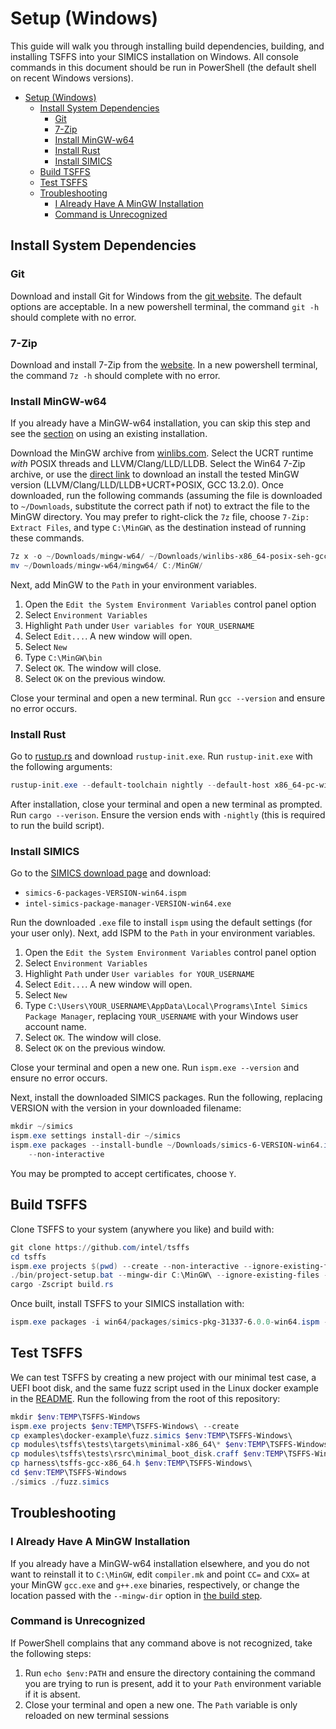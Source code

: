# Setup (Windows)

This guide will walk you through installing build dependencies, building, and installing
TSFFS into your SIMICS installation on Windows. All console commands in this document
should be run in PowerShell (the default shell on recent Windows versions).

- [Setup (Windows)](#setup-windows)
  - [Install System Dependencies](#install-system-dependencies)
    - [Git](#git)
    - [7-Zip](#7-zip)
    - [Install MinGW-w64](#install-mingw-w64)
    - [Install Rust](#install-rust)
    - [Install SIMICS](#install-simics)
  - [Build TSFFS](#build-tsffs)
  - [Test TSFFS](#test-tsffs)
  - [Troubleshooting](#troubleshooting)
    - [I Already Have A MinGW Installation](#i-already-have-a-mingw-installation)
    - [Command is Unrecognized](#command-is-unrecognized)

## Install System Dependencies

### Git

Download and install Git for Windows from the [git
website](https://git-scm.com/download/win). The default options are acceptable. In a new
powershell terminal, the command `git -h` should complete with no error.

### 7-Zip

Download and install 7-Zip from the [website](https://www.7-zip.org/). In a new
powershell terminal, the command `7z -h` should complete with no error.

### Install MinGW-w64

If you already have a MinGW-w64 installation, you can skip this step and see the
[section](#i-already-have-a-mingw-installation) on using an existing installation.

Download the MinGW archive from [winlibs.com](https://winlibs.com/#download-release).
Select the UCRT runtime *with* POSIX threads and LLVM/Clang/LLD/LLDB. Select the Win64
7-Zip archive, or use the [direct
link](https://github.com/brechtsanders/winlibs_mingw/releases/download/13.2.0-16.0.6-11.0.0-ucrt-r1/winlibs-x86_64-posix-seh-gcc-13.2.0-llvm-16.0.6-mingw-w64ucrt-11.0.0-r1.7z)
to download an install the tested MinGW version (LLVM/Clang/LLD/LLDB+UCRT+POSIX, GCC
13.2.0). Once downloaded, run the following commands (assuming the file is downloaded to
`~/Downloads`, substitute the correct path if not) to extract the file to the MinGW
directory. You may prefer to right-click the `7z` file, choose `7-Zip: Extract Files`,
and type `C:\MinGW\` as the destination instead of running these commands.

```powershell
7z x -o ~/Downloads/mingw-w64/ ~/Downloads/winlibs-x86_64-posix-seh-gcc-13.2.0-llvm-16.0.6-mingw-w64ucrt-11.0.0-r1.7z
mv ~/Downloads/mingw-w64/mingw64/ C:/MinGW/
```

Next, add MinGW to the `Path` in your environment variables.

1. Open the `Edit the System Environment Variables` control panel option
2. Select `Environment Variables`
3. Highlight `Path` under `User variables for YOUR_USERNAME`
4. Select `Edit...`. A new window will open.
5. Select `New`
6. Type `C:\MinGW\bin`
7. Select `OK`. The window will close.
8. Select `OK` on the previous window.

Close your terminal and open a new terminal. Run `gcc --version` and ensure no error
occurs.

### Install Rust

Go to [rustup.rs](https://rustup.rs/) and download `rustup-init.exe`. Run
`rustup-init.exe` with the following arguments:

```powershell
rustup-init.exe --default-toolchain nightly --default-host x86_64-pc-windows-gnu -y
```

After installation, close your terminal and open a new terminal as prompted. Run `cargo
--verison`. Ensure the version ends with `-nightly` (this is required to run the build
script).

### Install SIMICS

Go to the [SIMICS download
page](https://www.intel.com/content/www/us/en/developer/articles/tool/simics-simulator.html)
and download:

* `simics-6-packages-VERSION-win64.ispm`
* `intel-simics-package-manager-VERSION-win64.exe`

Run the downloaded `.exe` file to install `ispm` using the default settings (for your
user only).  Next, add ISPM to the `Path` in your environment variables.

1. Open the `Edit the System Environment Variables` control panel option
2. Select `Environment Variables`
3. Highlight `Path` under `User variables for YOUR_USERNAME`
4. Select `Edit...`. A new window will open.
5. Select `New`
6. Type `C:\Users\YOUR_USERNAME\AppData\Local\Programs\Intel Simics Package Manager`,
   replacing `YOUR_USERNAME` with your Windows user account name.
7. Select `OK`. The window will close.
8. Select `OK` on the previous window.

Close your terminal and open a new one. Run `ispm.exe --version` and ensure no error
occurs.

Next, install the downloaded SIMICS packages. Run the following, replacing VERSION with
the version in your downloaded filename:

```powershell
mkdir ~/simics
ispm.exe settings install-dir ~/simics
ispm.exe packages --install-bundle ~/Downloads/simics-6-VERSION-win64.ispm `
    --non-interactive
```

You may be prompted to accept certificates, choose `Y`.

## Build TSFFS

Clone TSFFS to your system (anywhere you like) and build with:

```powershell
git clone https://github.com/intel/tsffs
cd tsffs
ispm.exe projects $(pwd) --create --non-interactive --ignore-existing-files
./bin/project-setup.bat --mingw-dir C:\MinGW\ --ignore-existing-files --force
cargo -Zscript build.rs
```

Once built, install TSFFS to your SIMICS installation with:

```powershell
ispm.exe packages -i win64/packages/simics-pkg-31337-6.0.0-win64.ispm --non-interactive --trust-insecure-packages
```

## Test TSFFS

We can test TSFFS by creating a new project with our minimal test case, a UEFI boot
disk, and the same fuzz script used in the Linux docker example in the
[README](../README.md). Run the following from the root of this repository:

```powershell
mkdir $env:TEMP\TSFFS-Windows
ispm.exe projects $env:TEMP\TSFFS-Windows\ --create
cp examples\docker-example\fuzz.simics $env:TEMP\TSFFS-Windows\
cp modules\tsffs\tests\targets\minimal-x86_64\* $env:TEMP\TSFFS-Windows\
cp modules\tsffs\tests\rsrc\minimal_boot_disk.craff $env:TEMP\TSFFS-Windows\
cp harness\tsffs-gcc-x86_64.h $env:TEMP\TSFFS-Windows\
cd $env:TEMP\TSFFS-Windows
./simics ./fuzz.simics
```

## Troubleshooting

### I Already Have A MinGW Installation

If you already have a MinGW-w64 installation elsewhere, and you do not want to reinstall
it to `C:\MinGW`, edit `compiler.mk` and point `CC=` and `CXX=` at your MinGW `gcc.exe`
and `g++.exe` binaries, respectively, or change the location passed with the
`--mingw-dir` option in [the build step](#build-tsffs).

### Command is Unrecognized

If PowerShell complains that any command above is not recognized, take the following
steps:

1. Run `echo $env:PATH` and ensure the directory containing the command you are trying
   to run is present, add it to your `Path` environment variable if it is absent.
2. Close your terminal and open a new one. The `Path` variable is only reloaded on new
   terminal sessions